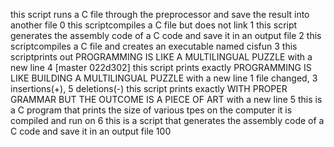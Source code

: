 this script runs a C file through the preprocessor and save the result into another file 0
this scriptcompiles a C file but does not link 1
this script generates the assembly code of a C code and save it in an output file 2
this scriptcompiles a C file and creates an executable named cisfun 3
this scriptprints out PROGRAMMING IS LIKE A MULTILINGUAL PUZZLE with a new line 4
[master 022d302] this script prints exactly PROGRAMMING IS LIKE BUILDING A MULTILINGUAL PUZZLE with a new line
 1 file changed, 3 insertions(+), 5 deletions(-)
this script prints exactly WITH PROPER GRAMMAR BUT THE OUTCOME IS A PIECE OF ART with a new line 5
this is a C program that prints the size of various tpes on the computer it is compiled and run on 6
this is a script that generates the assembly code of a C code and save it in an output file 100
